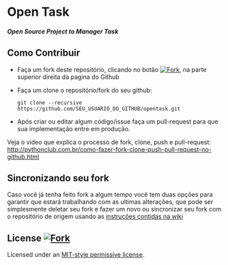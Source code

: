 # Open Task   
##### Open Source Project to Manager Task   

Como Contribuir
---------------

* Faça um fork deste repositório, clicando no botão [![Fork][0]][1], na parte superior direita da pagina do Github
* Faça um clone o repositório/fork do seu github:

    ```shell
    git clone --recursive https://github.com/SEU_USUARIO_DO_GITHUB/opentask.git
    ```

* Após criar ou editar algum código/issue faça um pull-request para que sua implementação entre em produção.

Veja o video que explica o processo de fork, clone, push e pull-request:
http://pythonclub.com.br/como-fazer-fork-clone-push-pull-request-no-github.html

Sincronizando seu fork
----------------------

Caso você já tenha feito fork a algum tempo você tem duas opções para garantir que
estará trabalhando com as ultimas alterações, que pode ser simplesmente deletar
seu fork e fazer um novo ou sincronizar seu fork com o repositório de origem
usando as [instruções contidas na wiki](https://gist.github.com/55ed9eed0664d2f90f9c.git)

License [![Fork][4]][1]
-------
Licensed under an [MIT-style permissive license][3].




[0]: https://github.com/fabianogoes/opentask/blob/master/doc/github-fork-btn.png
[1]: https://github.com/fabianogoes/opentask/fork
[3]: https://github.com/fabianogoes/opentask/blob/master/LICENSE
[4]: https://github.com/fabianogoes/opentask/blob/master/doc/mit-license.png
[5]: https://github.com/fabianogoes/opentask/blob/master/doc/opensource-iniciative.png

